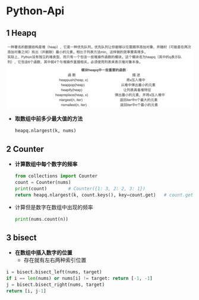 # Python-Api

## 1 Heapq

![image-20201019194609778](../../images/image-20201019194609778.png)

* **取数组中前多少最大值的方法**

	```
	heapq.nlargest(k, nums)
	```

## 2 Counter

* **计算数组中每个数字的频率**

	```python
	from collections import Counter
	count = Counter(nums)   
	print(count)		# Counter({1: 3, 2: 2, 3: 1})
	return heapq.nlargest(k, count.keys(), key=count.get)   # count.get指取value比较
	```

* 计算但是数字在数组中出现的频率

	```python 
	print(nums.count(n))
	```

	

## 3 bisect

* **在数组中插入数字的位置**
	* 存在就有左右两种索引位置

```python
i = bisect.bisect_left(nums, target)
if i == len(nums) or nums[i] != target: return [-1, -1]
j = bisect.bisect_right(nums, target)
return [i, j-1]
```

